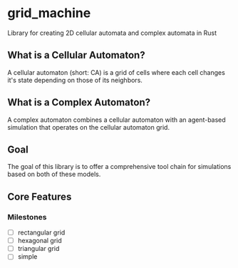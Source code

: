 # grid_machine

Library for creating 2D cellular automata and complex automata in Rust

## What is a Cellular Automaton?

A cellular automaton (short: CA) is a grid of cells where each cell changes it's state depending on those
of its neighbors.

## What is a Complex Automaton?

A complex automaton combines a cellular automaton with an agent-based simulation that operates
on the cellular automaton grid.

## Goal

The goal of this library is to offer a comprehensive tool chain for simulations based on both
of these models.

## Core Features

### Milestones

- [ ] rectangular grid
- [ ] hexagonal grid
- [ ] triangular grid
- [ ] simple